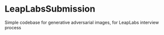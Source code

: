 # LeapLabsSubmission
Simple codebase for generative adversarial images, for LeapLabs interview process
